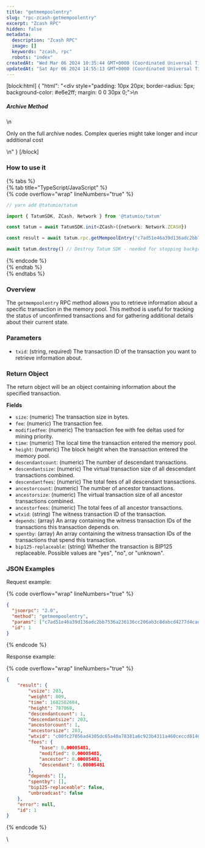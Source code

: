 ```yaml
---
title: "getmempoolentry"
slug: "rpc-zcash-getmempoolentry"
excerpt: "Zcash RPC"
hidden: false
metadata: 
  description: "Zcash RPC"
  image: []
  keywords: "zcash, rpc"
  robots: "index"
createdAt: "Wed Mar 06 2024 10:35:44 GMT+0000 (Coordinated Universal Time)"
updatedAt: "Sat Apr 06 2024 14:55:13 GMT+0000 (Coordinated Universal Time)"
---
```

[block:html]
{
  "html": "<div style=\"padding: 10px 20px; border-radius: 5px; background-color: #e6e2ff; margin: 0 0 30px 0;\">\n  <h5>Archive Method</h5>\n  <p>Only on the full archive nodes. Complex queries might take longer and incur additional cost</p>\n</div>"
}
[/block]


### How to use it

{% tabs %}  
{% tab title="TypeScript/JavaScript" %}  
{% code overflow="wrap" lineNumbers="true" %}

```typescript
// yarn add @tatumio/tatum

import { TatumSDK, ZCash, Network } from '@tatumio/tatum'

const tatum = await TatumSDK.init<ZCash>({network: Network.ZCASH})

const result = await tatum.rpc.getMempoolEntry("c7ad51e46a39d136adc2bb7536a236136cc206ab3c8dabcd4277d4cadcf674f2")

await tatum.destroy() // Destroy Tatum SDK - needed for stopping background jobs
```

{% endcode %}  
{% endtab %}  
{% endtabs %}

### Overview

The `getmempoolentry` RPC method allows you to retrieve information about a specific transaction in the memory pool. This method is useful for tracking the status of unconfirmed transactions and for gathering additional details about their current state.

### Parameters

- `txid`: (string, required) The transaction ID of the transaction you want to retrieve information about.

### Return Object

The return object will be an object containing information about the specified transaction.

**Fields**

- `size`: (numeric) The transaction size in bytes.
- `fee`: (numeric) The transaction fee.
- `modifiedfee`: (numeric) The transaction fee with fee deltas used for mining priority.
- `time`: (numeric) The local time the transaction entered the memory pool.
- `height`: (numeric) The block height when the transaction entered the memory pool.
- `descendantcount`: (numeric) The number of descendant transactions.
- `descendantsize`: (numeric) The virtual transaction size of all descendant transactions combined.
- `descendantfees`: (numeric) The total fees of all descendant transactions.
- `ancestorcount`: (numeric) The number of ancestor transactions.
- `ancestorsize`: (numeric) The virtual transaction size of all ancestor transactions combined.
- `ancestorfees`: (numeric) The total fees of all ancestor transactions.
- `wtxid`: (string) The witness transaction ID of the transaction.
- `depends`: (array) An array containing the witness transaction IDs of the transactions this transaction depends on.
- `spentby`: (array) An array containing the witness transaction IDs of the transactions that spend this transaction.
- `bip125-replaceable`: (string) Whether the transaction is BIP125 replaceable. Possible values are "yes", "no", or "unknown".

### JSON Examples

Request example:

{% code overflow="wrap" lineNumbers="true" %}

```json
{
  "jsonrpc": "2.0",
  "method": "getmempoolentry",
  "params": ["c7ad51e46a39d136adc2bb7536a236136cc206ab3c8dabcd4277d4cadcf674f2"],
  "id": 1
}
```

{% endcode %}

Response example:

{% code overflow="wrap" lineNumbers="true" %}

```json
{
    "result": {
        "vsize": 203,
        "weight": 809,
        "time": 1682502684,
        "height": 787068,
        "descendantcount": 1,
        "descendantsize": 203,
        "ancestorcount": 1,
        "ancestorsize": 203,
        "wtxid": "c00fc27056ad4305dc65a40a78381a6c923b4311a460ceccd81401016f5c8984",
        "fees": {
            "base": 0.00005481,
            "modified": 0.00005481,
            "ancestor": 0.00005481,
            "descendant": 0.00005481
        },
        "depends": [],
        "spentby": [],
        "bip125-replaceable": false,
        "unbroadcast": false
    },
    "error": null,
    "id": 1
}
```

{% endcode %}

\\
